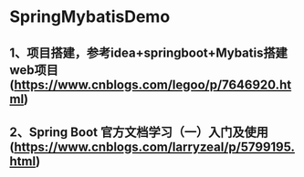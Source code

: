 # SpringMybatisDemo
## 1、项目搭建，参考idea+springboot+Mybatis搭建web项目(https://www.cnblogs.com/legoo/p/7646920.html)
## 2、Spring Boot 官方文档学习（一）入门及使用(https://www.cnblogs.com/larryzeal/p/5799195.html)